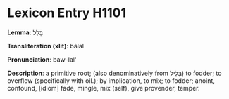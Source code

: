 # Lexicon Entry H1101

**Lemma**: בָּלַל

**Transliteration (xlit)**: bâlal

**Pronunciation**: baw-lal'

**Description**:
a primitive root; (also  denominatively from בְּלִיל) to fodder; to overflow (specifically with oil.); by implication, to mix; to fodder; anoint, confound, [idiom] fade, mingle, mix (self), give provender, temper.
